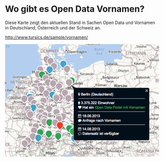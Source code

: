 ﻿Wo gibt es Open Data Vornamen?
==============================

Diese Karte zeigt den aktuellen Stand in Sachen Open Data und Vornamen in Deutschland, Österreich und der Schweiz an.

http://www.tursics.de/sample/vornamen/

![Preview](https://github.com/tursics/NameYourBabe/blob/master/map/images/facebookimage.png)
